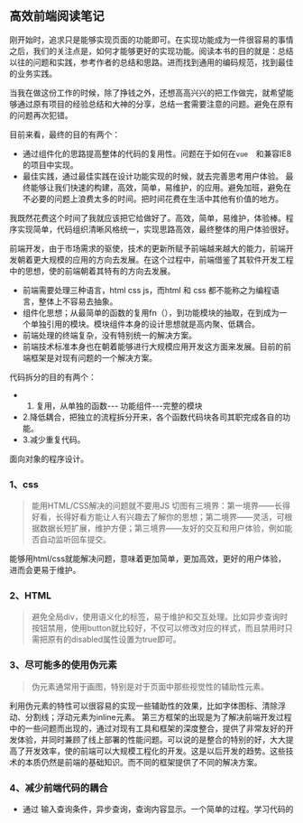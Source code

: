 ## 高效前端阅读笔记

刚开始时，追求只是能够实现页面的功能即可。在实现功能成为一件很容易的事情之后，我们的关注点是，如何才能够更好的实现功能。阅读本书的目的就是：总结以往的问题和实践，参考作者的总结和思路。进而找到通用的编码规范，找到最佳的业务实践。

当我在做这份工作的时候，除了挣钱之外，还想高高兴兴的把工作做完，就希望能够通过原有项目的经验总结和大神的分享，总结一套需要注意的问题。避免在原有的问题再次犯错。

目前来看，最终的目的有两个：

* 通过组件化的思路提高整体的代码的复用性。问题在于如何在`vue`　和兼容IE8的项目中实现。
* 最佳实践，通过最佳实践在设计功能实现的时候，就去完善思考用户体验。
最终能够让我们快速的构建，高效，简单，易维护，的应用。避免加班，避免在不必要的问题上浪费太多的时间。把时间花费在生活中其他有价值的地方。

我既然花费这个时间了我就应该把它给做好了。高效，简单，易维护，体验棒。程序实现简单，代码组织清晰风格统一，实现思路高效，最终整体的用户体验很好。

前端开发，由于市场需求的驱使，技术的更新所赋予前端越来越大的能力，前端开发朝着更大规模的应用的方向去发展。在这个过程中，前端借鉴了其软件开发工程中的思想，使的前端朝着其特有的方向去发展。

* 前端需要处理三种语言，html css js，而html 和 css 都不能称之为编程语言，整体上不容易去抽象。
* 组件化思想；从最简单的函数的复用fn（），到功能模块的抽取，在到成为一个单独引用的模块。模块组件本身的设计思想就是高内聚、低耦合。
* 前端处理的终端复杂，没有特别统一的解决方案。
* 前端技术标准本身也在朝着能够进行大规模应用开发这方面来发展。目前的前端框架是对现有问题的一个解决方案。

代码拆分的目的有两个：
-  1. 复用，从单独的函数--- 功能组件---完整的模块
-  2.降低耦合，把独立的流程拆分开来，各个函数代码块各司其职完成各自的功能。
- 3.减少重复代码。

面向对象的程序设计。

### 1、css

> 能用HTML/CSS解决的问题就不要用JS
> 切图有三境界：第一境界——长得好看，长得好看方能让人有兴趣去了解你的思想；第二境界——灵活，可根据数据长短扩展，维护方便；第三境界——友好的交互和用户体验，例如能否自动监听回车提交。
> 

能够用html/css就能解决问题，意味着更加简单，更加高效，更好的用户体验，进而会更易于维护。


### 2、HTML
> 避免全局div，使用语义化的标签，易于维护和交互处理。比如异步查询时按钮禁用，使用button就比较好，不仅可以修改对应的样式，而且禁用时只需把原有的disabled属性设置为true即可。
> 

### 3、尽可能多的使用伪元素
> 伪元素通常用于画图，特别是对于页面中那些视觉性的辅助性元素。
> 

利用伪元素的特性可以很容易的实现一些辅助性的效果，比如字体图标、清除浮动、分割线；浮动元素为inline元素。
第三方框架的出现是为了解决前端开发过程中的一些问题而出现的，通过对现有工具和框架的深度整合，提供了非常友好的开发体验，并同时兼顾了线上部署的性能问题。可以说的是整合的特别的好，大大提高了开发效率，使的前端可以大规模工程化的开发。这是以后开发的趋势。这些技术的本质仍然是前端的基础知识。而不同的框架提供了不同的解决方案。

### 4、减少前端代码的耦合

* 通过 输入查询条件，异步查询，查询内容显示。一个简单的过程。学习代码的


